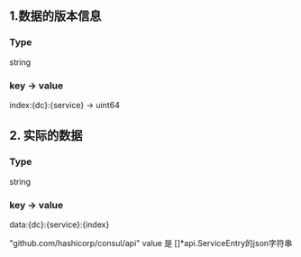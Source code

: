 ## 1.数据的版本信息
### Type
string
### key -> value
index:{dc}:{service} -> uint64

## 2. 实际的数据
### Type
string

### key -> value
data:{dc}:{service}:{index}

"github.com/hashicorp/consul/api"
value 是 []*api.ServiceEntry的json字符串